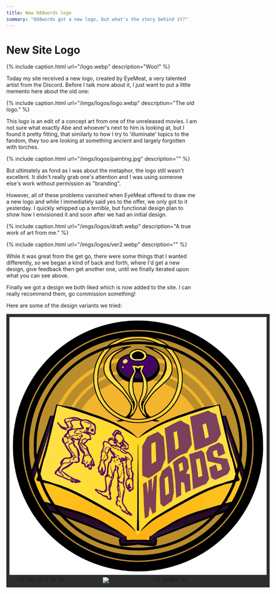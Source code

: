 ```yaml
---
title: New Oddwords logo
summary: "Oddwords got a new logo, but what's the story behind it?"
---
```


<style>

.showcase #rest
{
    display: grid;
    grid-template-columns: repeat(4, calc(100% / 4));
    justify-items: center;

    width: 100%;
    margin: 0 ;
}

.showcase #main_image
{
   cursor: pointer;
   max-height: 40vh;
   max-width: 100%;
}

.showcase #rest img
{
    margin: 0;
    cursor: pointer;
    border: 3px solid #2e2e2e;

    //width: 100%;
    height: 100%;
    max-height: 20vh;
}

.showcase
{
    background: #2e2e2e;
    width: 680px;

    padding: 0.5rem;
}

code
{
    font-family: monospace;
}

.highlighter-rouge
{
    width: 60%;
    margin: 0;
    background: #eee;
	color: black;
    padding-top: 0.5rem;
    padding-bottom: 0.5rem;
}

</style>

<script>

window.addEventListener("load", () =>
{
    let imgs = [...document.querySelectorAll("#rest img")]
    let mains = [...document.querySelectorAll("#main_image")]

    imgs.forEach(img => {
        const main = img.parentElement.parentElement.querySelector("#main_image")
        img.addEventListener("click", () => {main.src = img.src})
    })
    
    mains.forEach(m => m.addEventListener("click", () => window.open(m.src, "_blank") ))
})

</script>

# New Site Logo

{% include caption.html url="/logo.webp" description="Woo!" %}

Today my site received a new logo, created by EyeMeat, a very talented artist
from the Discord. Before I talk more about it, I just want to put a little
memento here about the old one:

{% include caption.html url="/imgs/logos/logo.webp" description="The old logo." %}

This logo is an edit of a concept art from one of the unreleased movies. I am
not sure what exactly Abe and whoever's next to him is looking at, but I found
it pretty fitting, that similarly to how I try to 'illuminate' topics to the
fandom, they too are looking at something ancient and largely forgotten with
torches.

{% include caption.html url="/imgs/logos/painting.jpg" description="" %}

But ultimately as fond as I was about the metaphor, the logo still wasn't
excellent. It didn't really grab one's attention and I was using someone else's
work without permission as "branding".

However, all of these problems vanished when EyeMeat offered to draw me a new
logo and while I immediately said yes to the offer, we only got to it
yesterday. I quickly whipped up a *terrible*, but functional design plan to
show how I envisioned it and soon after we had an initial design.

{% include caption.html url="/imgs/logos/draft.webp" description="A true work of art from me." %}

{% include caption.html url="/imgs/logos/ver2.webp" description="" %}

While it was great from the get go, there were some things that I wanted
differently, so we began a kind of back and forth, where I'd get a new design,
give feedback then get another one, until we finally iterated upon what you can
see above.

Finally we got a design we both liked which is now added to the site. I can
really recommend them, go commission something!

Here are some of the design variants we tried:

<div class="showcase">
    <img id="main_image" src="/imgs/logos/1.webp">
    <div id="rest">
    {% for i in (1..5) %}
        <img src="/imgs/logos/{{i}}.webp">
    {% endfor %}
    </div>
</div>
